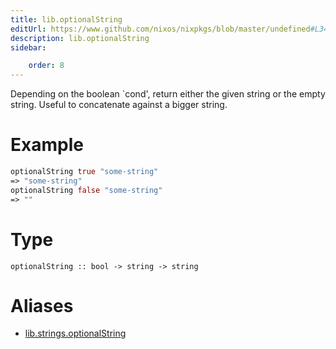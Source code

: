 ```yaml
---
title: lib.optionalString
editUrl: https://www.github.com/nixos/nixpkgs/blob/master/undefined#L347C5
description: lib.optionalString
sidebar:

    order: 8
---
```


Depending on the boolean `cond', return either the given string
or the empty string. Useful to concatenate against a bigger string.

# Example

```nix
optionalString true "some-string"
=> "some-string"
optionalString false "some-string"
=> ""
```

# Type

```
optionalString :: bool -> string -> string
```


# Aliases

- [lib.strings.optionalString](/nix-doc-comments/reference/lib/strings/lib-strings-optionalstring)


